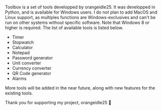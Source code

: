Toolbox is a set of tools developped by orangeidle25. It was developped in Python, and is available for Windows users. I do not plan to add MacOS and Linux support, as multiples functions are Windows-exclusives and can't be run on other systems without specific software. Note that Windows 8 or higher is required. The list of available tools is listed below.

- Timer
- Stopwatch
- Calculator
- Notepad
- Password generator
- Unit converter
- Currency converter
- QR Code generator
- Alarms

More tools will be added in the near future, along with new features for the existing tools.

Thank you for supporting my project, orangeidle25 💙

